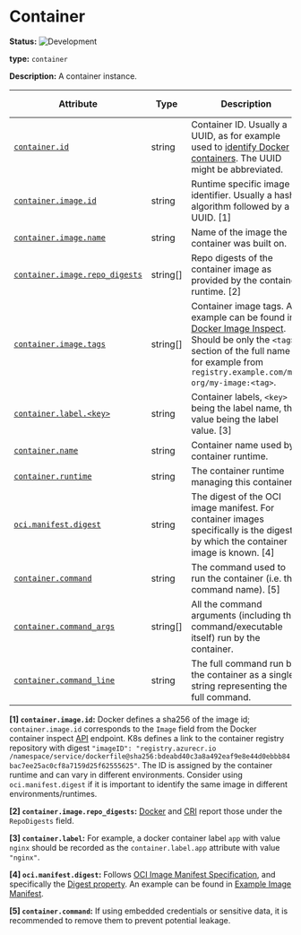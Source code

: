 # Container

<!-- semconv resource.container -->
<!-- NOTE: THIS TEXT IS AUTOGENERATED. DO NOT EDIT BY HAND. -->
<!-- see templates/registry/markdown/snippet.md.j2 -->
<!-- prettier-ignore-start -->
<!-- markdownlint-capture -->
<!-- markdownlint-disable -->


**Status:** ![Development](https://img.shields.io/badge/-development-blue)

**type:** `container`

**Description:** A container instance.

| Attribute  | Type | Description  | Examples  | [Requirement Level](https://opentelemetry.io/docs/specs/semconv/general/attribute-requirement-level/) | Stability |
|---|---|---|---|---|---|
| [`container.id`](/docs/attributes-registry/container.md) | string | Container ID. Usually a UUID, as for example used to [identify Docker containers](https://docs.docker.com/engine/containers/run/#container-identification). The UUID might be abbreviated. | `a3bf90e006b2` | `Recommended` | ![Development](https://img.shields.io/badge/-development-blue) |
| [`container.image.id`](/docs/attributes-registry/container.md) | string | Runtime specific image identifier. Usually a hash algorithm followed by a UUID. [1] | `sha256:19c92d0a00d1b66d897bceaa7319bee0dd38a10a851c60bcec9474aa3f01e50f` | `Recommended` | ![Development](https://img.shields.io/badge/-development-blue) |
| [`container.image.name`](/docs/attributes-registry/container.md) | string | Name of the image the container was built on. | `gcr.io/opentelemetry/operator` | `Recommended` | ![Development](https://img.shields.io/badge/-development-blue) |
| [`container.image.repo_digests`](/docs/attributes-registry/container.md) | string[] | Repo digests of the container image as provided by the container runtime. [2] | `["example@sha256:afcc7f1ac1b49db317a7196c902e61c6c3c4607d63599ee1a82d702d249a0ccb", "internal.registry.example.com:5000/example@sha256:b69959407d21e8a062e0416bf13405bb2b71ed7a84dde4158ebafacfa06f5578"]` | `Recommended` | ![Development](https://img.shields.io/badge/-development-blue) |
| [`container.image.tags`](/docs/attributes-registry/container.md) | string[] | Container image tags. An example can be found in [Docker Image Inspect](https://docs.docker.com/engine/api/v1.43/#tag/Image/operation/ImageInspect). Should be only the `<tag>` section of the full name for example from `registry.example.com/my-org/my-image:<tag>`. | `["v1.27.1", "3.5.7-0"]` | `Recommended` | ![Development](https://img.shields.io/badge/-development-blue) |
| [`container.label.<key>`](/docs/attributes-registry/container.md) | string | Container labels, `<key>` being the label name, the value being the label value. [3] | `nginx` | `Recommended` | ![Development](https://img.shields.io/badge/-development-blue) |
| [`container.name`](/docs/attributes-registry/container.md) | string | Container name used by container runtime. | `opentelemetry-autoconf` | `Recommended` | ![Development](https://img.shields.io/badge/-development-blue) |
| [`container.runtime`](/docs/attributes-registry/container.md) | string | The container runtime managing this container. | `docker`; `containerd`; `rkt` | `Recommended` | ![Development](https://img.shields.io/badge/-development-blue) |
| [`oci.manifest.digest`](/docs/attributes-registry/oci.md) | string | The digest of the OCI image manifest. For container images specifically is the digest by which the container image is known. [4] | `sha256:e4ca62c0d62f3e886e684806dfe9d4e0cda60d54986898173c1083856cfda0f4` | `Recommended` | ![Development](https://img.shields.io/badge/-development-blue) |
| [`container.command`](/docs/attributes-registry/container.md) | string | The command used to run the container (i.e. the command name). [5] | `otelcontribcol` | `Opt-In` | ![Development](https://img.shields.io/badge/-development-blue) |
| [`container.command_args`](/docs/attributes-registry/container.md) | string[] | All the command arguments (including the command/executable itself) run by the container. | `["otelcontribcol", "--config", "config.yaml"]` | `Opt-In` | ![Development](https://img.shields.io/badge/-development-blue) |
| [`container.command_line`](/docs/attributes-registry/container.md) | string | The full command run by the container as a single string representing the full command. | `otelcontribcol --config config.yaml` | `Opt-In` | ![Development](https://img.shields.io/badge/-development-blue) |

**[1] `container.image.id`:** Docker defines a sha256 of the image id; `container.image.id` corresponds to the `Image` field from the Docker container inspect [API](https://docs.docker.com/engine/api/v1.43/#tag/Container/operation/ContainerInspect) endpoint.
K8s defines a link to the container registry repository with digest `"imageID": "registry.azurecr.io /namespace/service/dockerfile@sha256:bdeabd40c3a8a492eaf9e8e44d0ebbb84bac7ee25ac0cf8a7159d25f62555625"`.
The ID is assigned by the container runtime and can vary in different environments. Consider using `oci.manifest.digest` if it is important to identify the same image in different environments/runtimes.

**[2] `container.image.repo_digests`:** [Docker](https://docs.docker.com/engine/api/v1.43/#tag/Image/operation/ImageInspect) and [CRI](https://github.com/kubernetes/cri-api/blob/c75ef5b473bbe2d0a4fc92f82235efd665ea8e9f/pkg/apis/runtime/v1/api.proto#L1237-L1238) report those under the `RepoDigests` field.

**[3] `container.label`:** For example, a docker container label `app` with value `nginx` should be recorded as the `container.label.app` attribute with value `"nginx"`.

**[4] `oci.manifest.digest`:** Follows [OCI Image Manifest Specification](https://github.com/opencontainers/image-spec/blob/main/manifest.md), and specifically the [Digest property](https://github.com/opencontainers/image-spec/blob/main/descriptor.md#digests).
An example can be found in [Example Image Manifest](https://github.com/opencontainers/image-spec/blob/main/manifest.md#example-image-manifest).

**[5] `container.command`:** If using embedded credentials or sensitive data, it is recommended to remove them to prevent potential leakage.

<!-- markdownlint-restore -->
<!-- prettier-ignore-end -->
<!-- END AUTOGENERATED TEXT -->
<!-- endsemconv -->

